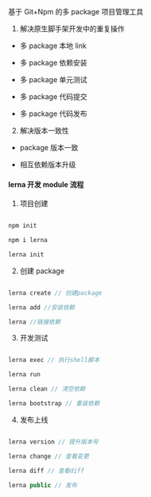 基于 Git+Npm 的多 package 项目管理工具

1. 解决原生脚手架开发中的重复操作

  
- 多 package 本地 link

- 多 package 依赖安装

- 多 package 单元测试

- 多 package 代码提交

- 多 package 代码发布

  

2. 解决版本一致性

- package 版本一致

- 相互依赖版本升级

  

#### lerna 开发 module 流程

  

1. 项目创建

  

```javascript

npm init

npm i lerna

lerna init

```

  

2. 创建 package

  

```javascript

lerna create // 创建package

lerna add //安装依赖

lerna //链接依赖

```

  

3. 开发测试

  

```javascript

lerna exec // 执行shell脚本

lerna run

lerna clean // 清空依赖

lerna bootstrap // 重装依赖

```

  

4. 发布上线

  

```javascript

lerna version // 提升版本号

lerna change // 查看变更

lerna diff // 查看diff

lerna public // 发布

```

  
